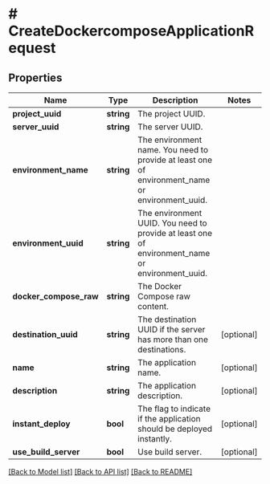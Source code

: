# # CreateDockercomposeApplicationRequest

## Properties

Name | Type | Description | Notes
------------ | ------------- | ------------- | -------------
**project_uuid** | **string** | The project UUID. |
**server_uuid** | **string** | The server UUID. |
**environment_name** | **string** | The environment name. You need to provide at least one of environment_name or environment_uuid. |
**environment_uuid** | **string** | The environment UUID. You need to provide at least one of environment_name or environment_uuid. |
**docker_compose_raw** | **string** | The Docker Compose raw content. |
**destination_uuid** | **string** | The destination UUID if the server has more than one destinations. | [optional]
**name** | **string** | The application name. | [optional]
**description** | **string** | The application description. | [optional]
**instant_deploy** | **bool** | The flag to indicate if the application should be deployed instantly. | [optional]
**use_build_server** | **bool** | Use build server. | [optional]

[[Back to Model list]](../../README.md#models) [[Back to API list]](../../README.md#endpoints) [[Back to README]](../../README.md)
